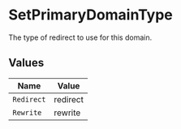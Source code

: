# SetPrimaryDomainType

The type of redirect to use for this domain.


## Values

| Name       | Value      |
| ---------- | ---------- |
| `Redirect` | redirect   |
| `Rewrite`  | rewrite    |